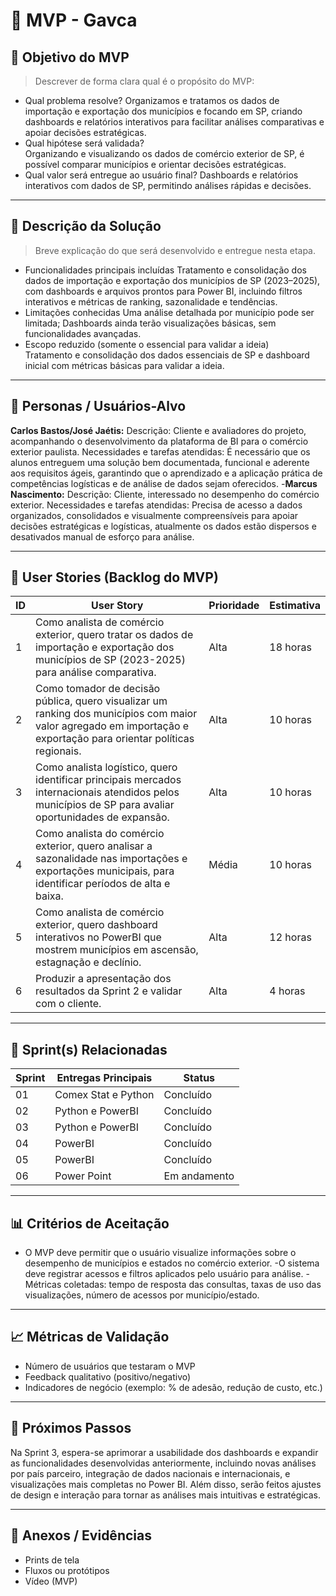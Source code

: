 # 📌 MVP - Gavca

## 🎯 Objetivo do MVP
> Descrever de forma clara qual é o propósito do MVP:  
- Qual problema resolve?
Organizamos e tratamos os dados de importação e exportação dos municípios e focando em SP, criando dashboards e relatórios interativos para facilitar análises comparativas e apoiar decisões estratégicas.
- Qual hipótese será validada?  
Organizando e visualizando os dados de comércio exterior de SP, é possível comparar municípios e orientar decisões estratégicas.
- Qual valor será entregue ao usuário final? 
Dashboards e relatórios interativos com dados de SP, permitindo análises rápidas e decisões.

---

## 📝 Descrição da Solução
> Breve explicação do que será desenvolvido e entregue nesta etapa.  
- Funcionalidades principais incluídas
Tratamento e consolidação dos dados de importação e exportação dos municípios de SP (2023–2025), com dashboards e arquivos prontos para Power BI, incluindo filtros interativos e métricas de ranking, sazonalidade e tendências.  
- Limitações conhecidas
Uma análise detalhada por município pode ser limitada; Dashboards ainda terão visualizações básicas, sem funcionalidades avançadas.
- Escopo reduzido (somente o essencial para validar a ideia)  
Tratamento e consolidação dos dados essenciais de SP e dashboard inicial com métricas básicas para validar a ideia.

---

## 👥 Personas / Usuários-Alvo
**Carlos Bastos/José Jaétis:** Descrição: Cliente e avaliadores do projeto, acompanhando o desenvolvimento da plataforma de BI para o comércio exterior paulista. Necessidades e tarefas atendidas: É necessário que os alunos entreguem uma solução bem documentada, funcional e aderente aos requisitos ágeis, garantindo que o aprendizado e a aplicação prática de competências logísticas e de análise de dados sejam oferecidos.
-**Marcus Nascimento:** Descrição: Cliente, interessado no desempenho do comércio exterior. Necessidades e tarefas atendidas: Precisa de acesso a dados organizados, consolidados e visualmente compreensíveis para apoiar decisões estratégicas e logísticas, atualmente os dados estão dispersos e desativados manual de esforço para análise. 
 
---

## 🔑 User Stories (Backlog do MVP)
| ID  | User Story                                                                 | Prioridade | Estimativa |
|-----|-----------------------------------------------------------------------------|------------|------------|
| 1 | Como analista de comércio exterior, quero tratar os dados de importação e exportação dos municípios de SP (2023-2025) para análise comparativa.         | Alta       | 18 horas   |
| 2 | Como tomador de decisão pública, quero visualizar um ranking dos municípios com maior valor agregado em importação e exportação para orientar políticas regionais.        | Alta      | 10 horas   |
| 3 | Como analista logístico, quero identificar principais mercados internacionais atendidos pelos municípios de SP para avaliar oportunidades de expansão.         | Alta       | 10 horas   |
| 4 | Como analista do comércio exterior, quero analisar a sazonalidade nas importações e exportações municipais, para identificar períodos de alta e baixa.      | Média      | 10 horas  |
| 5 | Como analista de comércio exterior, quero dashboard interativos no PowerBI que mostrem municípios em ascensão, estagnação e declínio.      | Alta      | 12 horas  |
| 6 | Produzir a apresentação dos resultados da Sprint 2 e validar com o cliente.      | Alta      | 4 horas  |
---

## 📅 Sprint(s) Relacionadas
| Sprint | Entregas Principais                          | Status   |
|--------|----------------------------------------------|----------|
| 01     | Comex Stat e Python                        | Concluído|
| 02     | Python e PowerBI                           | Concluído |
| 03     | Python e PowerBI                           | Concluído |
| 04     | PowerBI                        | Concluído|
| 05     | PowerBI                           | Concluído |
| 06    | Power Point                         | Em andamento |

---

## 📊 Critérios de Aceitação
- O MVP deve permitir que o usuário visualize informações sobre o desempenho de municípios e estados no comércio exterior.
-O sistema deve registrar acessos e filtros aplicados pelo usuário para análise.
-Métricas coletadas: tempo de resposta das consultas, taxas de uso das visualizações, número de acessos por município/estado.
---

## 📈 Métricas de Validação
- Número de usuários que testaram o MVP  
- Feedback qualitativo (positivo/negativo)  
- Indicadores de negócio (exemplo: % de adesão, redução de custo, etc.)  

---

## 🚀 Próximos Passos
Na Sprint 3, espera-se aprimorar a usabilidade dos dashboards e expandir as funcionalidades desenvolvidas anteriormente, incluindo novas análises por país parceiro, integração de dados nacionais e internacionais, e visualizações mais completas no Power BI. Além disso, serão feitos ajustes de design e interação para tornar as análises mais intuitivas e estratégicas.  

---

## 📂 Anexos / Evidências
- Prints de tela  
- Fluxos ou protótipos  
- Vídeo (MVP)  

